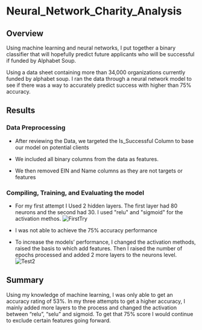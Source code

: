 # Neural_Network_Charity_Analysis

## Overview
Using machine learning and neural networks, I put together a binary classifier that will hopefully predict future applicants who will be successful if funded by Alphabet Soup.

Using a data sheet containing more than 34,000 organizations currently funded by alphabet soup. I ran the data through a neural network model to see if there was a way to accurately predict success with higher than 75% accuracy.
## Results
### Data Preprocessing
* After reviewing the Data, we targeted the Is_Successful Column to base our model on potential clients

* We included all binary columns from the data as features. 

* We then removed EIN and Name columns as they are not targets or features

### Compiling, Training, and Evaluating the model

* For my first attempt I Used 2 hidden layers. The first layer had 80 neurons and the second had 30. I used "relu" and "sigmoid" for the activation methos. 
![FirstTry](https://user-images.githubusercontent.com/103524591/197802737-d35f3501-7a31-4dd3-b248-04b46086491d.png)

* I was not able to achieve the 75% accuracy performance

* To increase the models’ performance, I changed the activation methods, raised the basis to which add features. Then I raised the number of epochs processed and added 2 more layers to the neurons level. 
![Test2](https://user-images.githubusercontent.com/103524591/197802710-dbccced0-625a-4ed4-b021-9c122e28bfd6.png)

## Summary 
Using my knowledge of machine learning, I was only able to get an accuracy rating of 53%. In my three attempts to get a higher accuracy, I mainly added more layers to the process and changed the activation between “relu”, “selu” and sigmoid. To get that 75% score I would continue to exclude certain features going forward.
